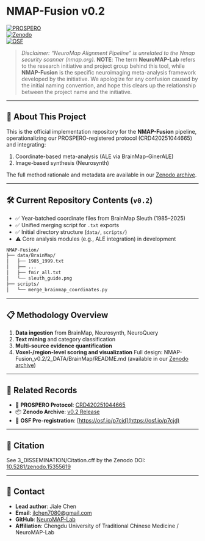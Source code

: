 # NMAP-Fusion v0.2
[![PROSPERO](https://img.shields.io/badge/PROSPERO-CRD420251044665-blue)](https://www.crd.york.ac.uk/PROSPERO/view/CRD420251044665)  
[![Zenodo](https://zenodo.org/badge/DOI/10.5281/zenodo.15355619.svg)](https://doi.org/10.5281/zenodo.15355619)  
[![OSF](https://img.shields.io/badge/OSF-Pre--reg-green)](https://osf.io/p7cjd/)

> *Disclaimer: “NeuroMap Alignment Pipeline” is unrelated to the Nmap security scanner (nmap.org).*
> **NOTE**: The term **NeuroMAP-Lab** refers to the research initiative and project group behind this tool, while **NMAP-Fusion** is the specific neuroimaging meta-analysis framework developed by the initiative. We apologize for any confusion caused by the initial naming convention, and hope this clears up the relationship between the project name and the initiative.

---

## 🧠 About This Project  
This is the official implementation repository for the **NMAP-Fusion** pipeline, operationalizing our PROSPERO-registered protocol (CRD420251044665) and integrating:

1. Coordinate-based meta-analysis (ALE via BrainMap-GinerALE)
2. Image-based synthesis (Neurosynth)

The full method rationale and metadata are available in our [Zenodo archive](https://doi.org/10.5281/zenodo.15355619).

---

## 🛠️ Current Repository Contents (`v0.2`)
- ✅ Year-batched coordinate files from BrainMap Sleuth (1985–2025)
- ✅ Unified merging script for `.txt` exports  
- ✅ Initial directory structure (`data/`, `scripts/`)
- ⚠️ Core analysis modules (e.g., ALE integration) in development

```bash
NMAP-Fusion/
├── data/BrainMap/
│   ├── 1985_1999.txt
│   ├── ...
│   ├── fmir_all.txt
│   └── sleuth_guide.png
├── scripts/
│   └── merge_brainmap_coordinates.py
```

---

## 📋 Methodology Overview
1. **Data ingestion** from BrainMap, Neurosynth, NeuroQuery
2. **Text mining** and category classification
3. **Multi-source evidence quantification**
4. **Voxel-/region-level scoring and visualization**
Full design: NMAP-Fusion_v0.2/2_DATA/BrainMap/README.md (available in our [Zenodo archive](https://doi.org/10.5281/zenodo.15355619))

---

## 🔗 Related Records

- 📄 **PROSPERO Protocol**: [CRD420251044665](https://www.crd.york.ac.uk/PROSPERO/view/CRD420251044665)  
- 📦 **Zenodo Archive**: [v0.2 Release](https://doi.org/10.5281/zenodo.15355619)  
- 🧾 **OSF Pre-registration**: [https://osf.io/p7cjd](https://osf.io/p7cjd)

---

## 🧾 Citation

See 3_DISSEMINATION/Citation.cff by the Zenodo DOI: [10.5281/zenodo.15355619](https://doi.org/10.5281/zenodo.15355619)

---

## 📧 Contact

- **Lead author**: Jiale Chen  
- **Email**: [jlchen7080@gmail.com](mailto:jlchen7080@gmail.com)  
- **GitHub**: [NeuroMAP-Lab](https://github.com/NeuroMAP-Lab)  
- **Affiliation**: Chengdu University of Traditional Chinese Medicine / NeuroMAP-Lab
